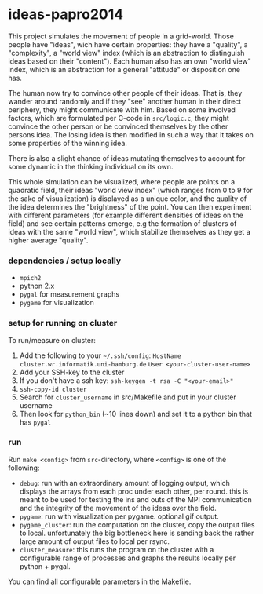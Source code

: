 # ideas-papro2014
This project simulates the movement of people in a grid-world. Those people have "ideas", wich have certain properties: they have a "quality", a "complexity", a "world view" index (which is an abstraction to distinguish ideas based on their "content"). Each human also has an own "world view" index, which is an abstraction for a general "attitude" or disposition one has. 

The human now try to convince other people of their ideas. That is, they wander around randomly and if they "see" another human in their direct periphery, they might communicate with him. Based on some involved factors, which are formulated  per C-code in `src/logic.c`, they might convince the other person or be convinced themselves by the other persons idea. The losing idea is then modified in such a way that it takes on some properties of the winning idea.

There is also a slight chance of ideas mutating themselves to account for some dynamic in the thinking individual on its own.

This whole simulation can be visualized, where people are points on a quadratic field, their ideas "world view index" (which ranges from 0 to 9 for the sake of visualization) is displayed as a unique color, and the quality of the idea determines the "brightness" of the point. You can then experiment with different parameters (for example different densities of ideas on the field) and see certain patterns emerge, e.g the formation of clusters of ideas with the same "world view", which stabilize themselves as they get a higher average "quality".


### dependencies / setup locally
- `mpich2`
- python 2.x
- `pygal` for measurement graphs
- `pygame` for visualization

### setup for running on cluster
To run/measure on cluster: 

1. Add the following to your `~/.ssh/config`:
  `HostName cluster.wr.informatik.uni-hamburg.de`
  `User <your-cluster-user-name>`
2. Add your SSH-key to the cluster
  1. If you don't have a ssh key: `ssh-keygen -t rsa -C "<your-email>"`
  2. `ssh-copy-id cluster`
3. Search for `cluster_username` in src/Makefile and put in your cluster username
4. Then look for `python_bin` (~10 lines down) and set it to a python bin that has `pygal`

### run
Run `make <config>` from `src`-directory, where `<config>` is one of the following:
- `debug`: run with an extraordinary amount of logging output, which displays the arrays from each proc under each other, per round. this is meant to be used for testing the ins and outs of the MPI communication and the integrity of the movement of the ideas over the field.
- `pygame`: run with visualization per pygame. optional gif output. 
- `pygame_cluster`: run the computation on the cluster, copy the output files to local.  unfortunately the big bottleneck here is sending back the rather large amount of output files to local per rsync.
- `cluster_measure`: this runs the program on the cluster with a configurable range of processes and graphs the results locally per python + pygal.

You can find all configurable parameters in the Makefile.




